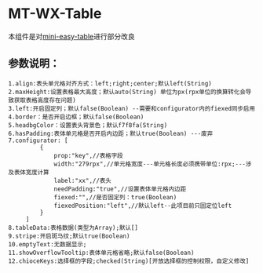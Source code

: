 # MT-WX-Table
本组件是对[mini-easy-table](https://github.com/aizhaiyu/mini-easy-table)进行部分改良<br/>
## 参数说明：
	1.align:表头单元格对齐方式：left;right;center;默认left(String)
	2.maxHeight:设置表格最大高度；默认auto(String) 单位为px(rpx单位的换算转化会导致获取表格高度存在问题)
	3.left:开启固定列；默认false(Boolean) --需要和configurator内的fiexed同步启用
	4.border：是否开启边框；默认false(Boolean) 
	5.headbgColor：设置表头背景色；默认f7f8fa(String) 
	6.hasPadding:表体单元格是否开启内边距；默认true(Boolean) ---废弃
	7.configurator: [
			 {
				 prop:"key",//表格字段
				 width:"279rpx",//单元格宽度---单元格长度必须携带单位:rpx;---涉及表体宽度计算
				 label:"xx",//表头
				 needPadding:"true",//设置表体单元格内边距
				 fiexed:"",//是否固定列：true(Boolean) 
				 fiexedPosition:"left",//默认left--此项目前只固定位left
			 }
		 ]
	8.tableData:表格数据(类型为Array);默认[] 
	9.stripe:开启斑马纹;默认true(Boolean) 
	10.emptyText:无数据显示;
	11.showOverflowTooltip:表体单元格省略;默认false(Boolean)
	12.chioceKeys:选择框的字段;checked(String)[开放选择框的控制权限，自定义修改]